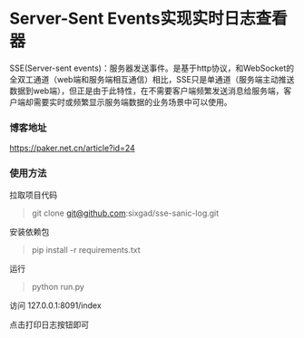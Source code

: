 # **Server-Sent Events实现实时日志查看器**

SSE(Server-sent events)：服务器发送事件。是基于http协议，和WebSocket的全双工通道（web端和服务端相互通信）相比，SSE只是单通道（服务端主动推送数据到web端），但正是由于此特性，在不需要客户端频繁发送消息给服务端，客户端却需要实时或频繁显示服务端数据的业务场景中可以使用。

### 博客地址

https://paker.net.cn/article?id=24

### 使用方法

拉取项目代码

> git clone git@github.com:sixgad/sse-sanic-log.git

安装依赖包

> pip install -r requirements.txt

运行

> python run.py

访问 127.0.0.1:8091/index

点击打印日志按钮即可